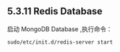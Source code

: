 ## 5.3.11 Redis Database

启动 MongoDB Database ,执行命令：

<pre>
<code>sudo/etc/init.d/redis-server start</code>
</pre>
